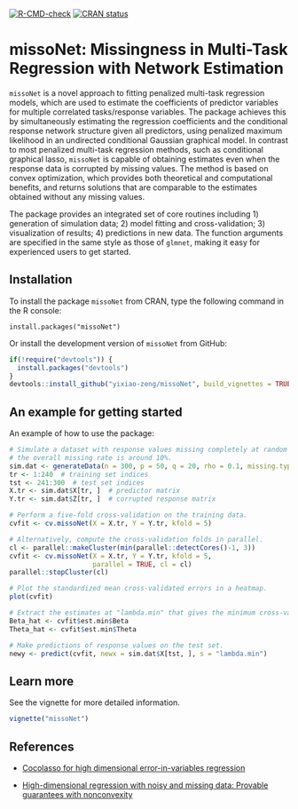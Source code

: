 <!-- badges: start -->
[![R-CMD-check](https://github.com/yixiao-zeng/missoNet/actions/workflows/R-CMD-check.yaml/badge.svg)](https://github.com/yixiao-zeng/missoNet/actions/workflows/R-CMD-check.yaml)
[![CRAN status](https://www.r-pkg.org/badges/version/missoNet)](https://CRAN.R-project.org/package=missoNet)
<!-- badges: end -->

# missoNet: Missingness in Multi-Task Regression with Network Estimation

`missoNet` is a novel approach to fitting penalized multi-task regression models, which are used to 
estimate the coefficients of predictor variables for multiple correlated tasks/response variables. 
The package achieves this by simultaneously estimating the regression coefficients and the conditional 
response network structure given all predictors, using penalized maximum likelihood in an undirected 
conditional Gaussian graphical model. In contrast to most penalized multi-task regression methods, such 
as conditional graphical lasso, `missoNet` is capable of obtaining estimates even when the response data 
is corrupted by missing values. The method is based on convex optimization, which provides both theoretical 
and computational benefits, and returns solutions that are comparable to the estimates obtained without 
any missing values.

The package provides an integrated set of core routines including 1) generation of simulation data; 2) model fitting and 
cross-validation; 3) visualization of results; 4) predictions in new data. The function arguments are specified 
in the same style as those of `glmnet`, making it easy for experienced users to get started.


## Installation

To install the package `missoNet` from CRAN, type the following command in the R console:

```{r}
install.packages("missoNet")
```

Or install the development version of `missoNet` from GitHub:

```r
if(!require("devtools")) {
  install.packages("devtools")
}
devtools::install_github("yixiao-zeng/missoNet", build_vignettes = TRUE)
```


## An example for getting started

An example of how to use the package:

```r
# Simulate a dataset with response values missing completely at random (MCAR), 
# the overall missing rate is around 10%.
sim.dat <- generateData(n = 300, p = 50, q = 20, rho = 0.1, missing.type = "MCAR")
tr <- 1:240  # training set indices
tst <- 241:300  # test set indices
X.tr <- sim.dat$X[tr, ]  # predictor matrix
Y.tr <- sim.dat$Z[tr, ]  # corrupted response matrix

# Perform a five-fold cross-validation on the training data.
cvfit <- cv.missoNet(X = X.tr, Y = Y.tr, kfold = 5)

# Alternatively, compute the cross-validation folds in parallel.
cl <- parallel::makeCluster(min(parallel::detectCores()-1, 3))
cvfit <- cv.missoNet(X = X.tr, Y = Y.tr, kfold = 5,
                     parallel = TRUE, cl = cl)
parallel::stopCluster(cl)

# Plot the standardized mean cross-validated errors in a heatmap.
plot(cvfit)

# Extract the estimates at "lambda.min" that gives the minimum cross-validated error.
Beta_hat <- cvfit$est.min$Beta
Theta_hat <- cvfit$est.min$Theta

# Make predictions of response values on the test set.
newy <- predict(cvfit, newx = sim.dat$X[tst, ], s = "lambda.min")
```


## Learn more

See the vignette for more detailed information.

```r
vignette("missoNet")
```


## References

- [Cocolasso for high dimensional error-in-variables regression](https://arxiv.org/pdf/1510.07123.pdf)

- [High-dimensional regression with noisy and missing data: Provable guarantees with nonconvexity](https://arxiv.org/pdf/1109.3714.pdf)

